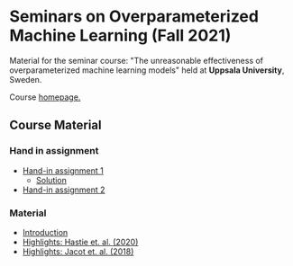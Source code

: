 # Seminars on Overparameterized Machine Learning (Fall 2021)
Material for the seminar course: "The unreasonable effectiveness of overparameterized machine learning models" held at 
**Uppsala University**, Sweden.

Course [homepage.](http://www.it.uu.se/research/systems_and_control/education/2021/overparameterized-ml)

## Course Material

### Hand in assignment

- [Hand-in assignment 1](./assignments/ha1-belkin/ha1-description.pdf)
  - [Solution](./assignments/ha1-belkin/ha1-solution.py)
- [Hand-in assignment 2](./assignments/ha2-hastie/ha2-description.pdf)

### Material

- [Introduction](./slides/intro.pdf)
- [Highlights: Hastie et. al. (2020)](./slides/highlights-hastie.pdf)
- [Highlights: Jacot et. al. (2018)](./notes/notes-ntk.pdf)
